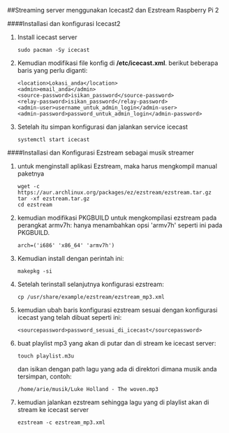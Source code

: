 ##Streaming server menggunakan Icecast2 dan Ezstream Raspberry Pi 2

####Installasi dan konfigurasi Icecast2
1.	Install icecast server
	```
	sudo pacman -Sy icecast
	```

2.	Kemudian modifikasi file konfig di **/etc/icecast.xml**. berikut beberapa baris yang perlu diganti:
	```
	<location>Lokasi_anda</location>
	<admin>email_anda</admin>
	<source-password>isikan_password</source-password>
	<relay-password>isikan_password</relay-password>
	<admin-user>username_untuk_admin_login</admin-user>
	<admin-password>password_untuk_admin_login</admin-password>
	```

3.	Setelah itu simpan konfigurasi dan jalankan service icecast
	```
	systemctl start icecast
	```

####Installasi dan Konfigurasi Ezstream sebagai musik streamer

1.	untuk menginstall aplikasi Ezstream, maka harus mengkompil manual paketnya
	```
	wget -c https://aur.archlinux.org/packages/ez/ezstream/ezstream.tar.gz
	tar -xf ezstream.tar.gz
	cd ezstream
	```

2.	kemudian modifikasi PKGBUILD untuk mengkompilasi ezstream pada perangkat armv7h:
	hanya menambahkan opsi 'armv7h' seperti ini pada PKGBUILD.
	```
	arch=('i686' 'x86_64' 'armv7h')
	```

3.	Kemudian install dengan perintah ini:
	```
	makepkg -si
	```

4.	Setelah terinstall selanjutnya konfigurasi ezstream:
	```
	cp /usr/share/example/ezstream/ezstream_mp3.xml
	```

5.	kemudian ubah baris konfigurasi ezstream sesuai dengan konfigurasi icecast yang telah dibuat seperti ini:
	```
	<sourcepassword>password_sesuai_di_icecast</sourcepassword>
	```

6.	buat playlist mp3 yang akan di putar dan di stream ke icecast server:
	```
	touch playlist.m3u
	```

	dan isikan dengan path lagu yang ada di direktori dimana musik anda tersimpan, contoh:
	```
	/home/arie/musik/Luke Holland - The woven.mp3
	```

7.	kemudian jalankan ezstream sehingga lagu yang di playlist akan di stream ke icecast server
	```
	ezstream -c ezstream_mp3.xml
	```
        
